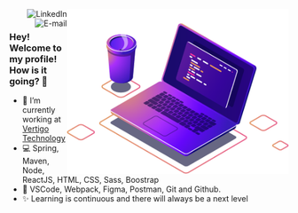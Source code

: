 <img src="img/image.png" min-width="400px" max-width="400px" width="400px" align="right" alt="computador-img">

<a href="https://www.linkedin.com/in/andreluas">
<img align="right" alt="LinkedIn" src="https://img.shields.io/badge/-André%20Almeida-blue"/>
</a>

<a href="mailto:andreluas.k@gmail.com">
<img align="right" alt="E-mail" src="https://img.shields.io/badge/-How%20to%20reach%20me-red"/>
</a>

<br/>

### Hey! Welcome to my profile! How is it going? 👋

- 🚀 I’m currently working at [Vertigo Technology](https://vertigo.com.br/)
- 💻 Spring, Maven, Node, ReactJS, HTML, CSS, Sass, Boostrap
- 🔧 VSCode, Webpack, Figma, Postman, Git and Github.
- ✨ Learning is continuous and there will always be a next level
